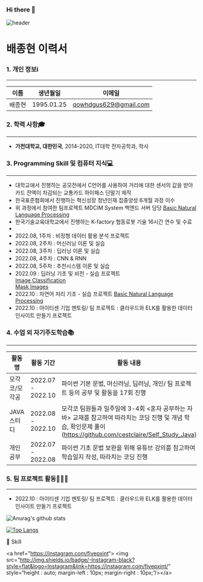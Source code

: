 ### Hi there 👋

![header](https://capsule-render.vercel.app/api?text=Hello%20BaejimilWorld!&fontColor=d6ace6)

# 배종현 이력서

### 1. 개인 정보ℹ️
***
이름 | 생년월일 | 이메일
--- | --- | --- |
배종현 | 1995.01.25 | qowhdgus629@gmail.com

### 2. 학력 사항🎓
***
* **가천대학교, 대한민국**, 2014-2020, IT대학 전자공학과, 학사

### 3. Programming Skill 및 컴퓨터 지식💻
***
* 대학교애서 진행하는 공모전에서 C언어를 사용하여 거리에 대한 센서의 값을 받아 카드 잔액이 차감되는 교통카드 하이패스 단말기 제작
* 한국표준협회에서 진행하는 혁신성장 청년인재 집중양성 6개월 과정 이수
* 위 과정에서 참여한 팀프로젝트 MDCIM System 백엔드 서버 담당 [Basic Natural Language Processing](https://github.com/cestclaire/basic_natural_language_processing)
* 한국기술교육대학교에서 진행하는 K-factory 협동로봇 기술 16시간 연수 및 수료
* 
* 2022.08, 1주차 : 비정형 데이터 활용 분석 프로젝트
* 2022.08, 2주차 : 머신러닝 이론 및 실습
* 2022.08, 3주차 : 딥러닝 이론 및 실습
* 2022.08, 4주차 : CNN & RNN
* 2022.08, 5주차 : 추천시스템 이론 및 실습
* 2022.09 : 딥러닝 기초 및 비전 - 실습 프로젝트   
[Image Classification](https://github.com/cestclaire/image_classification)   
[Mask Images](https://github.com/cestclaire/mask_images)
* 2022.10 : 자연어 처리 기초 - 실습 프로젝트 [Basic Natural Language Processing](https://github.com/cestclaire/basic_natural_language_processing)
* 2022.10 : 아이티센 기업 멘토링/ 팀 프로젝트 : 클라우드와 ELK를 활용한 데이터 인사이트 만들기 프로젝트

### 4. 수업 외 자기주도학습📚
***
활동명 | 활동 기간 | 활동 내용
--- | --- | --- |
모각코/모각공 | 2022.07 - 2022.10 | 파이썬 기본 문법, 머신러닝, 딥러닝, 개인/ 팀 프로젝트 등의 공부 및 활동을 17회 진행
JAVA 스터디 | 2022.08 - 2022.10 | 모각코 팀원들과 일주일에 3-4회 <혼자 공부하는 자바> 교재를 참고하여 따라치는 코딩 진행 및 개념 학습, 확인문제 풀이(https://github.com/cestclaire/Self_Study_Java)
개인 공부 | 2022.07 - 2022.08 | 파이썬 기초 문법 보완을 위해 유튜브 강의를 참고하여 학습일지 작성, 따라치는 코딩 진행

### 5. 팀 프로젝트 활동🧑‍🤝‍🧑
***
* 2022.10 : 아이티센 기업 멘토링/ 팀 프로젝트 : 클라우드와 ELK를 활용한 데이터 인사이트 만들기 프로젝트

<img src="https://github-readme-stats.vercel.app/api?username=baejimil&amp;show_icons=true&amp;theme=radical" alt="Anurag's github stats">  <a href="https://github.com/metleeha">
<p class="has-line-data" data-line-start="0" data-line-end="1"><a href="https://github.com/metleeha"><img src="https://github-readme-stats.vercel.app/api/top-langs/?username=baejimil&amp;layout=compact&amp;theme=dracula" alt="Top Langs"></a></p>

:wrench: Skill




<p class="has-line-data" data-line-start="0" data-line-end="1">&lt;a href=&quot;<a href="https://instagram.com/fivepxint">https://instagram.com/fivepxint</a>“&gt;    &lt;img         src=”<a href="http://img.shields.io/badge/-Instagram-black?style=flat&amp;logo=Instagram&amp;link=https://instagram.com/fivepxint/">http://img.shields.io/badge/-Instagram-black?style=flat&amp;logo=Instagram&amp;link=https://instagram.com/fivepxint/</a>&quot;        style=“height : auto; margin-left : 10px; margin-right : 10px;”/&gt;&lt;/a&gt;</p>
 
<!--
**baejimil/baejimil** is a ✨ _special_ ✨ repository because its `README.md` (this file) appears on your GitHub profile.


- 🔭 I’m currently working on ...
- 🌱 I’m currently learning ...
- 👯 I’m looking to collaborate on ...
- 🤔 I’m looking for help with ...
- 💬 Ask me about ...
- 📫 How to reach me: ...
- 😄 Pronouns: ...
- ⚡ Fun fact: ...
-->
